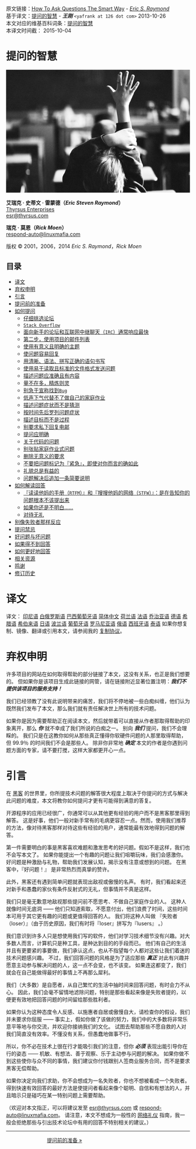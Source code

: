 原文链接：[How To Ask Questions The Smart Way](http://www.catb.org/~esr/faqs/smart-questions.html) - [_Eric S. Raymond_](https://en.wikipedia.org/wiki/Eric_S._Raymond)  
基于译文：[提问的智慧](http://doc.zengrong.net/smart-questions/cn.html) - **_王刚_** `<yafrank at 126 dot com>` 2013-10-26  
本文对应的维基百科词条：[提问的智慧](https://zh.wikipedia.org/wiki/%E6%8F%90%E9%97%AE%E7%9A%84%E6%99%BA%E6%85%A7)  
本译文时间截： 2015-10-04

提问的智慧
====================

![](questions.jpg)

**艾瑞克 · 史蒂文 · 雷蒙德（_Eric Steven Raymond_）**  
[Thyrsus Enterprises](http://www.catb.org/~esr/)  
[esr@thyrsus.com](mailto:esr@thyrsus.com)

**瑞克 · 莫恩（_Rick Moen_）**  
[respond-auto@linuxmafia.com](mailto:respond-auto@linuxmafia.com)

版权 © 2001，2006，2014 _Eric S. Raymond_，_Rick Moen_

目录
----------------

- [译文](#译文) 
- [弃权申明](#弃权申明)
- [引言](#引言)
- [提问前的准备](core.md#提问前的准备)
- [如何提问](core.md#如何提问)
    - [仔细挑选论坛](core.md#仔细挑选论坛)
    - [`Stack Overflow`](core.md#stack-overflow)
    - [面向新手的论坛和互联网中继聊天（`IRC`）通常响应最快](core.md#面向新手的论坛和互联网中继聊天irc通常响应最快)
    - [第二步，使用项目的邮件列表](core.md#第二步使用项目的邮件列表)
    - [使用有意义且明确的主题](core.md#使用有意义且明确的主题)
    - [使问题容易回复](core.md#使问题容易回复)
    - [用清晰、语法、拼写正确的语句书写](core.md#用清晰语法拼写正确的语句书写)
    - [使用易于读取且标准的文件格式发送问题](core.md#使用易于读取且标准的文件格式发送问题)
    - [描述问题应准确且有内容](core.md#描述问题应准确且有内容)
    - [量不在多，精炼则灵](core.md#量不在多精炼则灵)
    - [别急于宣称找到`Bug`](core.md#别急于宣称找到bug)
    - [低声下气代替不了做自己的家庭作业](core.md#低声下气代替不了做自己的家庭作业)
    - [描述问题症状而不是猜测](core.md#描述问题症状而不是猜测)
    - [按时间先后罗列问题症状](core.md#按时间先后罗列问题症状)
    - [描述目标而不是过程](core.md#描述目标而不是过程)
    - [别要求私下回复电邮](core.md#别要求私下回复电邮)
    - [提问应明确](core.md#提问应明确)
    - [关于代码的问题](core.md#关于代码的问题)
    - [别张贴家庭作业式问题](core.md#别张贴家庭作业式问题)
    - [删除无意义的要求](core.md#删除无意义的要求)
    - [不要把问题标记为『紧急』，即使对你而言的确如此](core.md#不要把问题标记为紧急即使对你而言的确如此)
    - [礼貌总是有益的](core.md#礼貌总是有益的)
    - [问题解决后追加一条简要说明](core.md#问题解决后追加一条简要说明)
- [如何解读回答](core.md#如何解读回答)
    - [『读读他妈的手册（`RTFM`）』和『搜搜他妈的网络（`STFW`）』：是在告知你的问题根本不该提出来](core.md#读读他妈的手册rtfm和搜搜他妈的网络stfw是在告知你的问题根本不该提出来)
    - [如果你还是不明白……](core.md#如果你还是不明白)
    - [对待无礼](core.md#对待无礼)
- [别像失败者那样反应](others.md#别像失败者那样反应)
- [提问禁忌](others.md#提问禁忌)
- [好问题与坏问题](others.md#好问题与坏问题)
- [如果得不到回答](others.md#如果得不到回答)
- [如何更好地回答](others.md#如何更好地回答)
- [相关资源](the-end.md#相关资源)
- [鸣谢](the-end.md#鸣谢)
- [修订历史](the-end.md#修订历史)

译文
==================

译文：
[印尼语](http://bulsara.host.sk/index.php?p=2005)
[白俄罗斯语](http://www.fatcow.com/edu/smart-questions-by)
[巴西葡萄牙语](http://www.istf.com.br/perguntas/)
[简体中文](http://www.beiww.com/doc/oss/smart-questions.html)
[荷兰语](http://docs.jaspervries.nl/smart-questions/)
[法语](http://www.gnurou.org/documents/smart-questions-fr.html)
[乔治亚语](http://maxo127.narod.ru/Geo/Articles/smart-questions_ge.html)
[德语](http://www.tty1.net/smart-questions_de.html)
[希腊语](http://www.dionyziz.com/howto-smart-questions-gr/)
[希伯来语](http://www.penguin.org.il/essays/smart-questions-he.html)
[日语](http://www.ranvis.com/articles/smart-questions.ja.html)
[波兰语](http://rtfm.killfile.pl/)
[葡萄牙语](http://www.celiojunior.com.br/comofazerperguntas.htm)
[罗马尼亚语](http://wiki.lug.ro/mediawiki/index.php/Cum_se_pun_%C3%AEntreb%C4%83ri_%C3%AEn_mod_inteligent)
[俄语](http://maddog.sitengine.ru/smart-question-ru.html)
[西班牙语](http://www.sindominio.net/ayuda/preguntas-inteligentes.html)
[泰语](http://wiki.opentle.org/Smart-questions)
如果你想复制、镜像、翻译或引用本文，请参阅我的 [复制协议](http://www.catb.org/~esr/copying.html)。

弃权申明
==================

许多项目的网站在如何取得帮助的部分链接了本文，这没有关系，也正是我们想要的。
但如果你是该项目生成此链接的网管，请在链接附近显著位置注明：**_我们不提供该项目的服务支持！_**

我们已经领教了没有此说明带来的痛苦，我们将不停地被一些白痴纠缠，他们认为既然我们发布了本文，那么我们就有责任解决世上所有的技术问题。

如果你是因为需要帮助正在阅读本文，然后就带着可以直接从作者那取得帮助的印象离开，那么 **_你_** 就不幸成了我们所说的白痴之一。
别向 **_我们_** 提问，我们不会理睬的。 我们只是在这教你如何从那些真正懂得你软硬件问题的人那里取得帮助，但 99.9％ 的时间我们不会是那些人。
除非你非常地 **_确定_** 本文的作者是你遇到问题方面的专家，请不要打搅，这样大家都更开心一点。

引言
==================

在 [黑客](http://www.catb.org/~esr/faqs/hacker-howto.html) 的世界里，你所提技术问题的解答很大程度上取决于你提问的方式与解决此问题的难度，本文将教你如何提问才更有可能得到满意的答复。

开源程序的应用已经很广，你通常可以从其他更有经验的用户而不是黑客那里得到解答。
这是好事，他们一般对新手常有的毛病更容忍一点。然而，使用我们推荐的方法，像对待黑客那样对待这些有经验的用户，通常能最有效地得到问题的解答。

第一件需要明白的事是黑客喜欢难题和激发思考的好问题。假如不是这样，我们也不会写本文了。
如果你能提出一个有趣的问题让我们咀嚼玩味，我们会感激你。好问题是种激励与礼物，帮助我们发展认知，揭示没有注意或想到的问题。
在黑客中，『好问题！』 是非常热烈而真挚的赞许。

此外，黑客还有遇到简单问题就表现出敌视或傲慢的名声。
有时，我们看起来还对新手和愚蠢的家伙有条件反射式的无礼，但事情并不真是这样。

我们只是毫无歉意地敌视那些提问前不愿思考、不做自己家庭作业的人。
这种人就像时间无底洞 —— 他们只知道索取，不愿意付出，他们浪费了时间，这些时间本可用于其它更有趣的问题或更值得回答的人。
我们将这种人叫做 『失败者（loser）』（由于历史原因，我们有时将『loser』拼写为『lusers』 。）

我们意识到许多人只是想使用我们写的软件，他们对学习技术细节没有兴趣。对大多数人而言，计算机只是种工具，是种达到目的的手段而已。
他们有自己的生活并且有更要紧的事要做，我们承认这点，也从不指望每个人都对这些让我们着迷的技术问题感兴趣。
不过，我们回答问题的风格是为了适应那些 **_真正_** 对此有兴趣并愿意主动参与解决问题的人，这一点不会变，也不该变。
如果连这都变了，我们就会在自己能做得最好的事情上不再那么犀利。

我们（大多数）是自愿者，从自己繁忙的生活中抽时间来回答问题，有时会力不从心。
因此，我们会毫不留情地滤除问题，特别是那些看起来像是失败者提的，以便更有效地把回答问题的时间留给那些胜利者。

如果你认为这种态度令人反感、以施惠者自居或傲慢自大，请检查你的假设，我们并未要求你屈服 ——
事实上，假如你做了该做的努力，我们中的大多数将非常乐意平等地与你交流，并欢迎你接纳我们的文化。
试图去帮助那些不愿自救的人对我们简直没有效率。不懂没有关系，但愚蠢地做事不行。

所以，你不必在技术上很在行才能吸引我们的注意，但你 **_必须_** 表现出能引导你在行的姿态 —— 机敏、有想法、善于观察、乐于主动参与问题的解决。
如果你做不到这些使你与众不同的事情，我们建议你付钱跟别人签商业服务合同，而不是要求黑客无偿帮助。

如果你决定向我们求助，你不会想成为一名失败者，你也不想被看成一个失败者。
得到快速有效回答的最好方法是使提问者看起来像个聪明、自信和有想法的人，并且暗示只是碰巧在某一特别问题上需要帮助。

（欢迎对本文指正，可以将建议发至 [esr@thyrsus.com](mailto:esr@thyrsus.com) 或 [respond-auto@linuxmafia.com](mailto:esr@thyrsus.com)。
请注意，本文不想成为一般性的 [网络礼仪](http://www.ietf.org/rfc/rfc1855.txt) 指南，我一般会拒绝那些与引出技术论坛中有用的回答不特别相关的建议。）

-----------------

　　　　　　　　[提问前的准备 »](core.md#提问前的准备)
